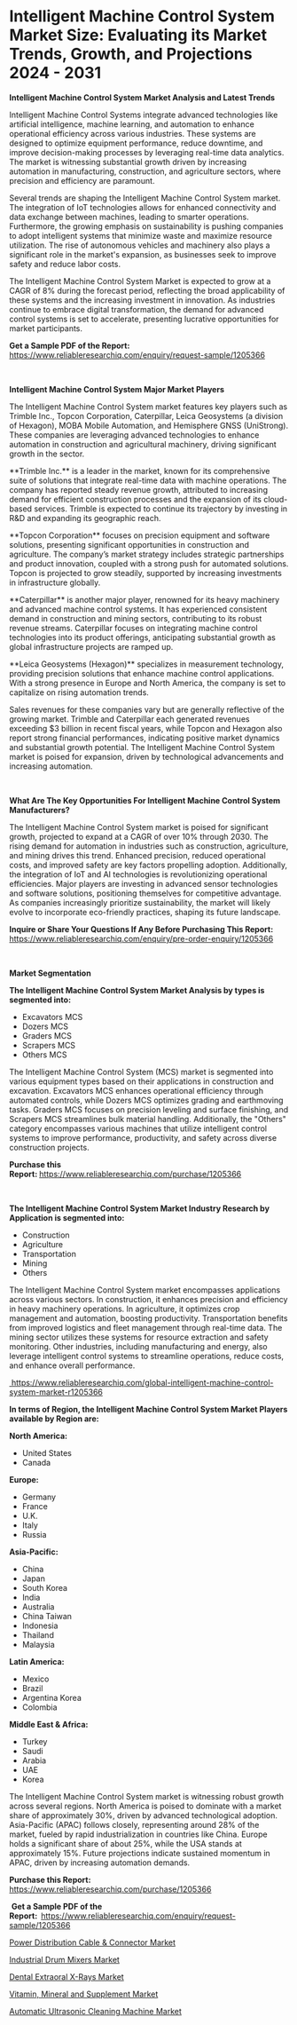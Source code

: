 <p><h1>Intelligent Machine Control System Market Size: Evaluating its Market Trends, Growth, and Projections 2024 - 2031</h1></p><p><strong>Intelligent Machine Control System Market Analysis and Latest Trends</strong></p>
<p><p>Intelligent Machine Control Systems integrate advanced technologies like artificial intelligence, machine learning, and automation to enhance operational efficiency across various industries. These systems are designed to optimize equipment performance, reduce downtime, and improve decision-making processes by leveraging real-time data analytics. The market is witnessing substantial growth driven by increasing automation in manufacturing, construction, and agriculture sectors, where precision and efficiency are paramount.</p><p>Several trends are shaping the Intelligent Machine Control System market. The integration of IoT technologies allows for enhanced connectivity and data exchange between machines, leading to smarter operations. Furthermore, the growing emphasis on sustainability is pushing companies to adopt intelligent systems that minimize waste and maximize resource utilization. The rise of autonomous vehicles and machinery also plays a significant role in the market's expansion, as businesses seek to improve safety and reduce labor costs.</p><p>The Intelligent Machine Control System Market is expected to grow at a CAGR of 8% during the forecast period, reflecting the broad applicability of these systems and the increasing investment in innovation. As industries continue to embrace digital transformation, the demand for advanced control systems is set to accelerate, presenting lucrative opportunities for market participants.</p></p>
<p><strong>Get a Sample PDF of the Report:&nbsp;</strong> <a href="https://www.reliableresearchiq.com/enquiry/request-sample/1205366?utm_campaign=1132&utm_medium=2&utm_source=Github&utm_content=ia&utm_term=16102024&utm_id=intelligent-machine-control-system">https://www.reliableresearchiq.com/enquiry/request-sample/1205366</a></p>
<p>&nbsp;</p>
<p><strong>Intelligent Machine Control System Major Market Players</strong></p>
<p><p>The Intelligent Machine Control System market features key players such as Trimble Inc., Topcon Corporation, Caterpillar, Leica Geosystems (a division of Hexagon), MOBA Mobile Automation, and Hemisphere GNSS (UniStrong). These companies are leveraging advanced technologies to enhance automation in construction and agricultural machinery, driving significant growth in the sector.</p><p>**Trimble Inc.** is a leader in the market, known for its comprehensive suite of solutions that integrate real-time data with machine operations. The company has reported steady revenue growth, attributed to increasing demand for efficient construction processes and the expansion of its cloud-based services. Trimble is expected to continue its trajectory by investing in R&D and expanding its geographic reach.</p><p>**Topcon Corporation** focuses on precision equipment and software solutions, presenting significant opportunities in construction and agriculture. The company’s market strategy includes strategic partnerships and product innovation, coupled with a strong push for automated solutions. Topcon is projected to grow steadily, supported by increasing investments in infrastructure globally.</p><p>**Caterpillar** is another major player, renowned for its heavy machinery and advanced machine control systems. It has experienced consistent demand in construction and mining sectors, contributing to its robust revenue streams. Caterpillar focuses on integrating machine control technologies into its product offerings, anticipating substantial growth as global infrastructure projects are ramped up.</p><p>**Leica Geosystems (Hexagon)** specializes in measurement technology, providing precision solutions that enhance machine control applications. With a strong presence in Europe and North America, the company is set to capitalize on rising automation trends.</p><p>Sales revenues for these companies vary but are generally reflective of the growing market. Trimble and Caterpillar each generated revenues exceeding $3 billion in recent fiscal years, while Topcon and Hexagon also report strong financial performances, indicating positive market dynamics and substantial growth potential. The Intelligent Machine Control System market is poised for expansion, driven by technological advancements and increasing automation.</p></p>
<p>&nbsp;</p>
<p><strong>What Are The Key Opportunities For Intelligent Machine Control System Manufacturers?</strong></p>
<p><p>The Intelligent Machine Control System market is poised for significant growth, projected to expand at a CAGR of over 10% through 2030. The rising demand for automation in industries such as construction, agriculture, and mining drives this trend. Enhanced precision, reduced operational costs, and improved safety are key factors propelling adoption. Additionally, the integration of IoT and AI technologies is revolutionizing operational efficiencies. Major players are investing in advanced sensor technologies and software solutions, positioning themselves for competitive advantage. As companies increasingly prioritize sustainability, the market will likely evolve to incorporate eco-friendly practices, shaping its future landscape.</p></p>
<p><strong>Inquire or Share Your Questions If Any Before Purchasing This Report:</strong> <a href="https://www.reliableresearchiq.com/enquiry/pre-order-enquiry/1205366?utm_campaign=1132&utm_medium=2&utm_source=Github&utm_content=ia&utm_term=16102024&utm_id=intelligent-machine-control-system">https://www.reliableresearchiq.com/enquiry/pre-order-enquiry/1205366</a></p>
<p>&nbsp;</p>
<p><strong>Market Segmentation</strong></p>
<p><strong>The Intelligent Machine Control System Market Analysis by types is segmented into:</strong></p>
<p><ul><li>Excavators MCS</li><li>Dozers MCS</li><li>Graders MCS</li><li>Scrapers MCS</li><li>Others MCS</li></ul></p>
<p><p>The Intelligent Machine Control System (MCS) market is segmented into various equipment types based on their applications in construction and excavation. Excavators MCS enhances operational efficiency through automated controls, while Dozers MCS optimizes grading and earthmoving tasks. Graders MCS focuses on precision leveling and surface finishing, and Scrapers MCS streamlines bulk material handling. Additionally, the "Others" category encompasses various machines that utilize intelligent control systems to improve performance, productivity, and safety across diverse construction projects.</p></p>
<p><strong>Purchase this Report:&nbsp;</strong><a href="https://www.reliableresearchiq.com/purchase/1205366?utm_campaign=1132&utm_medium=2&utm_source=Github&utm_content=ia&utm_term=16102024&utm_id=intelligent-machine-control-system">https://www.reliableresearchiq.com/purchase/1205366</a></p>
<p>&nbsp;</p>
<p><strong>The Intelligent Machine Control System Market Industry Research by Application is segmented into:</strong></p>
<p><ul><li>Construction</li><li>Agriculture</li><li>Transportation</li><li>Mining</li><li>Others</li></ul></p>
<p><p>The Intelligent Machine Control System market encompasses applications across various sectors. In construction, it enhances precision and efficiency in heavy machinery operations. In agriculture, it optimizes crop management and automation, boosting productivity. Transportation benefits from improved logistics and fleet management through real-time data. The mining sector utilizes these systems for resource extraction and safety monitoring. Other industries, including manufacturing and energy, also leverage intelligent control systems to streamline operations, reduce costs, and enhance overall performance.</p></p>
<p><a href="https://www.reliableresearchiq.com/global-intelligent-machine-control-system-market-r1205366?utm_campaign=1132&utm_medium=2&utm_source=Github&utm_content=ia&utm_term=16102024&utm_id=intelligent-machine-control-system">&nbsp;https://www.reliableresearchiq.com/global-intelligent-machine-control-system-market-r1205366</a></p>
<p><strong>In terms of Region, the Intelligent Machine Control System Market Players available by Region are:</strong></p>
<p>
    <p> <strong> North America: </strong>
        <ul>
            <li>United States</li>
            <li>Canada</li>
        </ul>
        </p> 
    <p> <strong> Europe: </strong>
        <ul>
            <li>Germany</li>
            <li>France</li>
            <li>U.K.</li>
            <li>Italy</li>
            <li>Russia</li>
        </ul>
        </p> 
    <p> <strong> Asia-Pacific: </strong>
        <ul>
            <li>China</li>
            <li>Japan</li>
            <li>South Korea</li>
            <li>India</li>
            <li>Australia</li>
            <li>China Taiwan</li>
            <li>Indonesia</li>
            <li>Thailand</li>
            <li>Malaysia</li>
        </ul>
        </p> 
    <p> <strong> Latin America: </strong>
        <ul>
            <li>Mexico</li>
            <li>Brazil</li>
            <li>Argentina Korea</li>
            <li>Colombia</li>
        </ul>
        </p> 
    <p> <strong> Middle East & Africa: </strong>
        <ul>
            <li>Turkey</li>
            <li>Saudi</li>
            <li>Arabia</li>
            <li>UAE</li>
            <li>Korea</li>
        </ul>
    </p>
    </p>
<p><p>The Intelligent Machine Control System market is witnessing robust growth across several regions. North America is poised to dominate with a market share of approximately 30%, driven by advanced technological adoption. Asia-Pacific (APAC) follows closely, representing around 28% of the market, fueled by rapid industrialization in countries like China. Europe holds a significant share of about 25%, while the USA stands at approximately 15%. Future projections indicate sustained momentum in APAC, driven by increasing automation demands.</p></p>
<p><strong>Purchase this Report: </strong><a href="https://www.reliableresearchiq.com/purchase/1205366?utm_campaign=1132&utm_medium=2&utm_source=Github&utm_content=ia&utm_term=16102024&utm_id=intelligent-machine-control-system">https://www.reliableresearchiq.com/purchase/1205366</a></p>
<p>&nbsp;<strong>Get a Sample PDF of the Report:&nbsp;&nbsp;</strong><a href="https://www.reliableresearchiq.com/enquiry/request-sample/1205366?utm_campaign=1132&utm_medium=2&utm_source=Github&utm_content=ia&utm_term=16102024&utm_id=intelligent-machine-control-system">https://www.reliableresearchiq.com/enquiry/request-sample/1205366</a></p>
<p><strong></strong></p>
<p><p><a href="https://github.com/stumpefzclearez/Market-Research-Report-List-1/blob/main/power-distribution-cable-connector-market.md?utm_campaign=1132&utm_medium=2&utm_source=Github&utm_content=ia&utm_term=16102024&utm_id=intelligent-machine-control-system">Power Distribution Cable & Connector Market</a></p><p><a href="https://issuu.com/reportprime-2/docs/industrial-drum-mixers-market-size-_127f40ba67c8be?utm_campaign=1132&utm_medium=2&utm_source=Github&utm_content=ia&utm_term=16102024&utm_id=intelligent-machine-control-system">Industrial Drum Mixers Market</a></p><p><a href="https://github.com/loftinirkaakcsu/Market-Research-Report-List-1/blob/main/dental-extraoral-x-rays-market.md?utm_campaign=1132&utm_medium=2&utm_source=Github&utm_content=ia&utm_term=16102024&utm_id=intelligent-machine-control-system">Dental Extraoral X-Rays Market</a></p><p><a href="https://www.linkedin.com/pulse/mapping-vitamin-mineral-supplement-market-trends-challenges-3iu2e?trk=public_post_embed_feed-article-content&utm_campaign=1132&utm_medium=2&utm_source=Github&utm_content=ia&utm_term=16102024&utm_id=intelligent-machine-control-system">Vitamin, Mineral and Supplement Market</a></p><p><a href="https://issuu.com/reportprime-2/docs/automatic-ultrasonic-cleaning-machi_d6031c57ce4214?utm_campaign=1132&utm_medium=2&utm_source=Github&utm_content=ia&utm_term=16102024&utm_id=intelligent-machine-control-system">Automatic Ultrasonic Cleaning Machine Market</a></p></p>